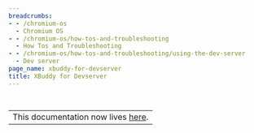 ```yaml
---
breadcrumbs:
- - /chromium-os
  - Chromium OS
- - /chromium-os/how-tos-and-troubleshooting
  - How Tos and Troubleshooting
- - /chromium-os/how-tos-and-troubleshooting/using-the-dev-server
  - Dev server
page_name: xbuddy-for-devserver
title: XBuddy for Devserver
---
```


## <table>
## <tr>

## <td>This documentation now lives <a href="https://www.chromium.org/chromium-os/developer-library/reference/tools/xbuddy/">here</a>.</td>

## </tr>
## </table>
